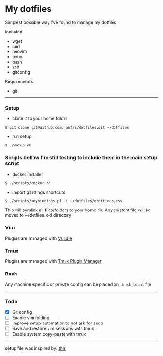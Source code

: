 My dotfiles
==========

Simplest possible way I've found to manage my dotfiles

Included:

* wget
* curl
* neovim
* tmux
* bash
* zsh
* gitconfig

Requirements:

* git


***

### Setup

* clone it to your home folder

```
$ git clone git@github.com:janfrs/dotfiles.git ~/dotfiles
```

* run setup

```
$ ./setup.sh
```


### Scripts bellow I'm still testing to include them in the main setup script

* docker installer

```
$ ./scripts/docker.sh
```

* import gsettings shortcuts
```
$ ./scripts/keybindings.pl -i ~/dotfiles/gsettings.csv
```


This will symlink all files/folders to your home dir. Any existent file will be moved to ~/dotfiles_old directory

### Vim

Plugins are managed with [Vundle](https://github.com/VundleVim/Vundle.vim)

### Tmux

Plugins are managed with [Tmux Plugin Manager](https://github.com/tmux-plugins/tpm)

### Bash
Any machine-specific or private config can be placed on `.bash_local` file

***

### Todo

- [X] Git config
- [ ] Enable vim folding
- [ ] Improve setup automation to not ask for sudo
- [ ] Save and restore vim sessions with tmux
- [ ] Enable system copy-paste with tmux

***

setup file was inspired by: [this](http://blog.smalleycreative.com/tutorials/using-git-and-github-to-manage-your-dotfiles/)
